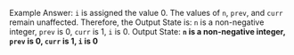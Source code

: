 Example Answer:
`i` is assigned the value 0. The values of `n`, `prev`, and `curr` remain unaffected. Therefore, the Output State is: `n` is a non-negative integer, `prev` is 0, `curr` is 1, `i` is 0.
Output State: **`n` is a non-negative integer, `prev` is 0, `curr` is 1, `i` is 0**